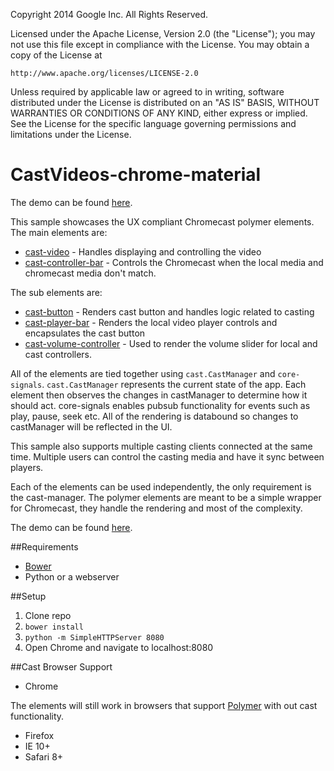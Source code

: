 Copyright 2014 Google Inc. All Rights Reserved.

Licensed under the Apache License, Version 2.0 (the "License");
you may not use this file except in compliance with the License.
You may obtain a copy of the License at

    http://www.apache.org/licenses/LICENSE-2.0

Unless required by applicable law or agreed to in writing, software
distributed under the License is distributed on an "AS IS" BASIS,
WITHOUT WARRANTIES OR CONDITIONS OF ANY KIND, either express or implied.
See the License for the specific language governing permissions and
limitations under the License.

# CastVideos-chrome-material

The demo can be found [here](http://googlecast.github.io/CastVideos-chrome-material/).

This sample showcases the UX compliant Chromecast polymer elements.  The main elements are:

* [cast-video](https://github.com/googlecast/cast-video-polymer) - Handles displaying and 
controlling the video
* [cast-controller-bar](https://github.com/googlecast/cast-controller-bar-polymer) - Controls the Chromecast when the local media and chromecast media don't match.

The sub elements are:
* [cast-button](https://github.com/googlecast/cast-button-polymer) - Renders cast button and handles logic related to casting
* [cast-player-bar](https://github.com/googlecast/cast-player-bar-polymer) - Renders the local video player controls and encapsulates the cast button
* [cast-volume-controller](https://github.com/googlecast/cast-volume-controller-polymer) - Used to render the volume slider for local and cast controllers.

All of the elements are tied together using `cast.CastManager` and `core-signals`.  `cast.CastManager`
represents the current state of the app.  Each element then observes the changes in castManager to
determine how it should act.  core-signals enables pubsub functionality for events such as play,
pause, seek etc.  All of the rendering is databound so changes to castManager will be reflected 
in the UI.

This sample also supports multiple casting clients connected at the same time.  Multiple users can control the casting media and have it sync between players.

Each of the elements can be used independently, the only requirement is the cast-manager.
The polymer elements are meant to be a simple wrapper for Chromecast, they handle the rendering
and most of the complexity.

The demo can be found [here](http://pengying.github.io/CastVideos-material/).

##Requirements

* [Bower](http://bower.io/)
* Python or a webserver

##Setup

1. Clone repo
2. `bower install`
3. `python -m SimpleHTTPServer 8080`
4. Open Chrome and navigate to localhost:8080

##Cast Browser Support
* Chrome

The elements will still work in browsers that support [Polymer](https://www.polymer-project.org/0.5/resources/compatibility.html) with out cast functionality.
* Firefox
* IE 10+
* Safari 8+